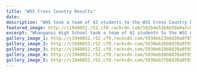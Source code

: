 ```yaml
---
title: "WSS Cross Country Results"
date: 
description: "WHS took a team of 42 students to the WSS Cross Country held at Collegiate School..."
featured_image: http://c1940652.r52.cf0.rackcdn.com/592b4e51b8d39a0a7c000bf8/whs-girl-winner.jpg
excerpt: "Whanganui High School took a team of 42 students to the WSS Cross Country held at Collegiate School yesterday afternoon."
gallery_image_1: http://c1940652.r52.cf0.rackcdn.com/5930eb23b8d39a0f85000088/boys-x-country-photo-used-for-news-shot-instead-of-colleg-photo.jpg
gallery_image_2: http://c1940652.r52.cf0.rackcdn.com/5930eb2bb8d39a0f8500008a/liam-connor--Travis-with-certif.jpg
gallery_image_3: http://c1940652.r52.cf0.rackcdn.com/5930eb19b8d39a0f85000086/3-boys-with-cert-at-least-1-whs-boy.jpg
gallery_image_4: http://c1940652.r52.cf0.rackcdn.com/5930eb50b8d39a0f8500008e/group-of-girls-standing.jpg
gallery_image_5: http://c1940652.r52.cf0.rackcdn.com/5930eb37b8d39a0f8500008c/whs-girl-winner.jpg
---
```

